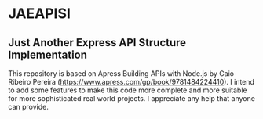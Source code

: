 # JAEAPISI

## Just Another Express API Structure Implementation

This repository is based on Apress Building APIs with Node.js by Caio Ribeiro Pereira (https://www.apress.com/gp/book/9781484224410). I intend to add some features to make this code more complete and more suitable for more sophisticated real world projects. I appreciate any help that anyone can provide.